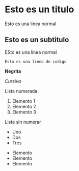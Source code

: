 # Esto es un titulo
Esto es una linea normal

## Esto es un subtitulo
ESto es una linea normal

    Esto es una linea de codigo

**Negrita**

*Cursiva*

Lista numerada

1. Elemento 1
2. Elemento 2
3. Elemento 3

Lista sin numerar

* Uno
* Dos
* Tres

- Elemento
- Elemento
- Elemento

